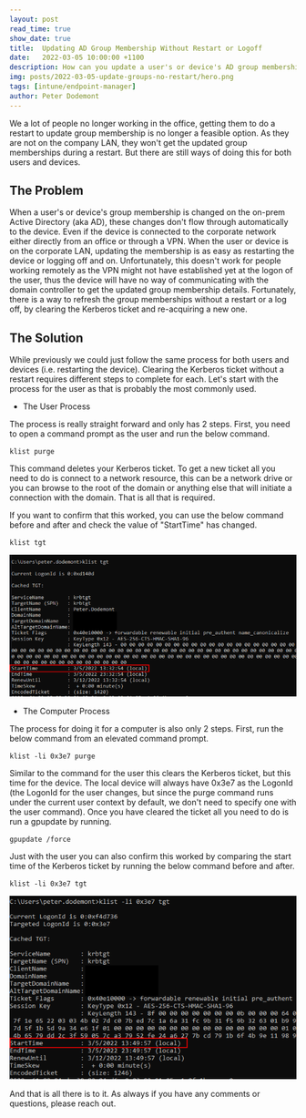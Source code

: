 ```yaml
---
layout: post
read_time: true
show_date: true
title:  Updating AD Group Membership Without Restart or Logoff
date:   2022-03-05 10:00:00 +1100
description: How can you update a user's or device's AD group membership without restarting or logging off.
img: posts/2022-03-05-update-groups-no-restart/hero.png
tags: [intune/endpoint-manager]
author: Peter Dodemont
---
```

We a lot of people no longer working in the office, getting them to do a restart to update group membership is no longer a feasible option. As they are not on the company LAN, they won't get the updated group memberships during a restart. But there are still ways of doing this for both users and devices.

## The Problem
When a user's or device's group membership is changed on the on-prem Active Directory (aka AD), these changes don't flow through automatically to the device. Even if the device is connected to the corporate network either directly from an office or through a VPN. When the user or device is on the corporate LAN, updating the membership is as easy as restarting the device or logging off and on. Unfortunately, this doesn't work for people working remotely as the VPN might not have established yet at the logon of the user, thus the device will have no way of communicating with the domain controller to get the updated group membership details. Fortunately, there is a way to refresh the group memberships without a restart or a log off, by clearing the Kerberos ticket and re-acquiring a new one.

## The Solution
While previously we could just follow the same process for both users and devices (i.e. restarting the device). Clearing the Kerberos ticket without a restart requires different steps to complete for each. Let's start with the process for the user as that is probably the most commonly used.
* The User Process

The process is really straight forward and only has 2 steps.
First, you need to open a command prompt as the user and run the below command.
```batchfile
klist purge
```
This command deletes your Kerberos ticket.
To get a new ticket all you need to do is connect to a network resource, this can be a network drive or you can browse to the root of the domain or anything else that will initiate a connection with the domain.
That is all that is required.

If you want to confirm that this worked, you can use the below command before and after and check the value of "StartTime" has changed.
```batchfile
klist tgt
```
![Kerberos Ticket Starttime](/assets/img/posts/2022-03-05-update-groups-no-restart/kerb-ticket.png "Kerberos Ticket Starttime")

* The Computer Process

The process for doing it for a computer is also only 2 steps.
First, run the below command from an elevated command prompt.
```batchfile
klist -li 0x3e7 purge
```
Similar to the command for the user this clears the Kerberos ticket, but this time for the device. The local device will always have 0x3e7 as the LogonId (the LogonId for the user changes, but since the purge command runs under the current user context by default, we don't need to specify one with the user command).
Once you have cleared the ticket all you need to do is run a gpupdate by running.
```batchfile
gpupdate /force
```

Just with the user you can also confirm this worked by comparing the start time of the Kerberos ticket by running the below command before and after.
```batchfile
klist -li 0x3e7 tgt
```
![Device Kerberos Ticket Starttime](/assets/img/posts/2022-03-05-update-groups-no-restart/kerb-ticket-device.png "Device Kerberos Ticket Starttime")

And that is all there is to it. As always if you have any comments or questions, please reach out.